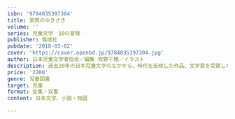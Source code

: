 ```yaml
---
isbn: '9784035397304'
title: 家族のゆきさき
volume: ''
series: 児童文学　10の冒険
publisher: 偕成社
pubdate: '2018-03-02'
cover: 'https://cover.openbd.jp/9784035397304.jpg'
author: 日本児童文学者協会／編集 牧野千穂／イラスト
description: 過去20年の日本児童文学のなかから、時代を反映した作品、文学賞を受賞した作品を精選したアンソロジー。家族をテーマに5作品を収録した。
price: '2200'
genre: 児童図書
target: 児童
format: 全集・双書
content: 日本文学、小説・物語

---
```

